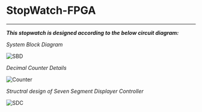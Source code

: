 # StopWatch-FPGA
---
___This stopwatch is designed according to the below circuit diagram:___

_System Block Diagram_

![SBD](https://www.realdigital.org/img/c43fb84c342ba72119aa12857d950e23.svg)

_Decimal Counter Details_

![Counter](https://www.realdigital.org/img/31ddc685d97be230232652562b754335.svg)

_Structral design of Seven Segment Displayer Controller_

![SDC](https://www.realdigital.org/img/f01f7c9068f7ae11e5e3f2a4719e11c2.svg)


